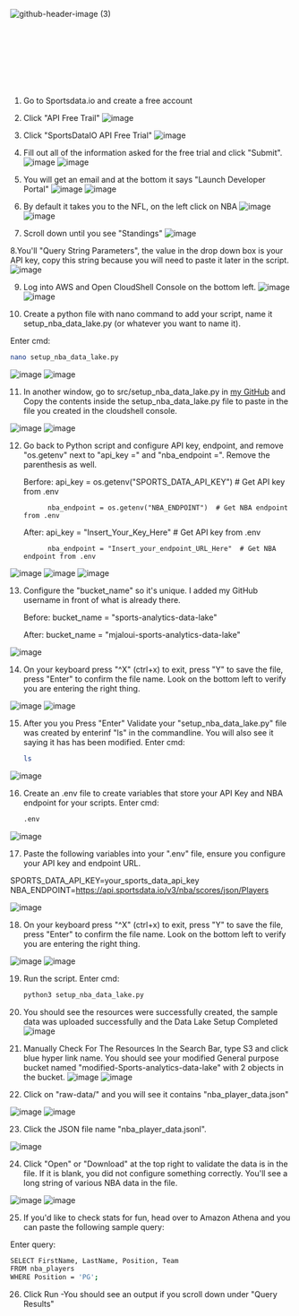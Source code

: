 ![github-header-image (3)](https://github.com/user-attachments/assets/cb2b2808-5bbd-4d41-840a-0f9bc3687790)

&nbsp;

&nbsp;

&nbsp;

&nbsp;

1. Go to Sportsdata.io and create a free account



2. Click "API Free Trail"
![image](https://github.com/user-attachments/assets/4bf332c5-f303-4ad5-9576-97616c8e4cb3)



3. Click "SportsDataIO API Free Trial"
![image](https://github.com/user-attachments/assets/fe09198d-75db-4638-a77d-78d39a49fcd7)



4. Fill out all of the information asked for the free trial and click "Submit".
![image](https://github.com/user-attachments/assets/92916034-cb25-499a-aa62-8f39a77be52b)
![image](https://github.com/user-attachments/assets/758853c4-0dcd-4699-970e-3fa5e038edeb)



5. You will get an email and at the bottom it says "Launch Developer Portal"
![image](https://github.com/user-attachments/assets/a19fcea7-e8dd-4349-af9e-f2922616cb11)
![image](https://github.com/user-attachments/assets/292a8de8-fbca-4034-b8bb-d0331911f2fb)



6. By default it takes you to the NFL, on the left click on NBA
![image](https://github.com/user-attachments/assets/0cba64fe-e369-4f44-ab87-26a149d726eb)
![image](https://github.com/user-attachments/assets/f24a2a60-bc9d-44ae-905e-1e6c772fd313)



7. Scroll down until you see "Standings"
![image](https://github.com/user-attachments/assets/25f05463-483a-442f-9ce5-557dda71217c)



8.You'll "Query String Parameters", the value in the drop down box is your API key, copy this string because you will need to paste it later in the script.
![image](https://github.com/user-attachments/assets/e64f7b49-3e43-4b0d-9420-4ee51e17852c)



9. Log into AWS and Open CloudShell Console on the bottom left.
![image](https://github.com/user-attachments/assets/b618e0a0-4922-495e-b2e5-a4027c9cbd3d)
![image](https://github.com/user-attachments/assets/f6309918-685c-43a9-8e8e-56bb57cd3f09)




10. Create a python file with nano command to add your script, name it setup_nba_data_lake.py  (or whatever you want to name it).

Enter cmd:
```bash
nano setup_nba_data_lake.py
```

![image](https://github.com/user-attachments/assets/3e0277d4-dc08-4ae3-a5c6-8a34e592f9cf)
![image](https://github.com/user-attachments/assets/dd4cff07-de75-4a27-bb3e-725563dbada2)




11. In another window, go to src/setup_nba_data_lake.py in [my GitHub](https://github.com/MJaloui/NBADataLake/blob/main/src/setup_nba_data_lake.py) and
Copy the contents inside the setup_nba_data_lake.py file to paste in the file you created in the cloudshell console.

![image](https://github.com/user-attachments/assets/d379cc04-9e6d-4d50-98fd-e7093f59ebdd)
![image](https://github.com/user-attachments/assets/7b17473f-3248-4b21-8857-6eb24c9cb3d4)



12. Go back to Python script and configure API key, endpoint, and remove "os.getenv" next to "api_key =" and "nba_endpoint =". Remove the 
    parenthesis as well.

     Berfore: api_key = os.getenv("SPORTS_DATA_API_KEY")  # Get API key from .env
        
              nba_endpoint = os.getenv("NBA_ENDPOINT")  # Get NBA endpoint from .env

      After:  api_key = "Insert_Your_Key_Here"  # Get API key from .env
          
              nba_endpoint = "Insert_your_endpoint_URL_Here"  # Get NBA endpoint from .env 
          
![image](https://github.com/user-attachments/assets/1bb70fec-430b-4d10-a66f-f5e5a3b9e6a9)
![image](https://github.com/user-attachments/assets/155737fa-9076-4ad6-9150-2d5784f3f84c)
![image](https://github.com/user-attachments/assets/75a4e73f-46f1-4d04-bf80-6a34b72ad4cd)




13. Configure the "bucket_name" so it's unique. I added my GitHub username in front of what is already there.

    Before: bucket_name = "sports-analytics-data-lake"

    After: bucket_name = "mjaloui-sports-analytics-data-lake"

![image](https://github.com/user-attachments/assets/7a476654-67df-4a2e-a9e3-40503fc32d2a)




14. On your keyboard press "^X" (ctrl+x) to exit, press "Y" to save the file, press "Enter" to confirm the file name. Look on the bottom left 
    to verify you are entering the right thing.

![image](https://github.com/user-attachments/assets/cc0037f3-d7bf-49ee-a891-3c4d6834c621)
![image](https://github.com/user-attachments/assets/ac0b5801-edfd-4ce9-b5a7-a286870b1ef5)




15. After you you Press "Enter" Validate your "setup_nba_data_lake.py" file was created by enterinf "ls" in the commandline. You will also see it saying it has has been modified.
    Enter cmd:
    ```bash
    ls
    ```
    
![image](https://github.com/user-attachments/assets/c47b18e3-8dc2-45ba-bcc7-f04c1e1630cb)




16.  Create an .env file to create variables that store your API Key and NBA endpoint for your scripts.
     Enter cmd:
     ```bash
     .env
     ```
![image](https://github.com/user-attachments/assets/6df1ac04-ccdc-4dde-8a77-6235e88e77f2)



 
17. Paste the following variables into your ".env" file, ensure you configure your API key and endpoint URL.

   SPORTS_DATA_API_KEY=your_sports_data_api_key
   NBA_ENDPOINT=https://api.sportsdata.io/v3/nba/scores/json/Players

![image](https://github.com/user-attachments/assets/c684e2e4-e321-49c8-8fb7-1f1a6cac3eb0)

18. On your keyboard press "^X" (ctrl+x) to exit, press "Y" to save the file, press "Enter" to confirm the file name. Look on the bottom 
     left to verify you are entering the right thing.

![image](https://github.com/user-attachments/assets/204bca34-2a2c-4662-88ca-b88c4f8f490c)
![image](https://github.com/user-attachments/assets/a94a03ec-fad8-427c-9301-0a4676a05367)




19. Run the script.
    Enter cmd:
    ```bash
    python3 setup_nba_data_lake.py
    ```



20. You should see the resources were successfully created, the sample data was uploaded successfully and the Data Lake Setup Completed
![image](https://github.com/user-attachments/assets/ee1b2405-5616-4d10-b27e-abc2293e7947)




21. Manually Check For The Resources
In the Search Bar, type S3 and click blue hyper link name. You should see your modified General purpose bucket named "modified-Sports-analytics-data-lake" with 2 objects in the bucket.
![image](https://github.com/user-attachments/assets/9d5e2dda-b0d1-4f35-8c53-ab60385e5b1d)
![image](https://github.com/user-attachments/assets/4134bd1d-d0b5-48c3-a611-7e4d2d406711)



22. Click on "raw-data/" and you will see it contains "nba_player_data.json"

![image](https://github.com/user-attachments/assets/bbc0f75b-c7ed-4eff-a554-555ab3c2e7ed)
![image](https://github.com/user-attachments/assets/88b2d2cd-e2ca-4e5e-8a32-3a6f328a2645)



23. Click the JSON file name "nba_player_data.jsonl".

![image](https://github.com/user-attachments/assets/5b58dbc9-201d-498e-8140-d93453f7bba5)


24. Click "Open" or "Download" at the top right to validate the data is in the file. If it is blank, you did not configure something 
     correctly. You'll see a long string of various NBA data in the file.

![image](https://github.com/user-attachments/assets/6dc1aa7e-4de5-4abd-81f7-67eff64d8cbb)
![image](https://github.com/user-attachments/assets/7449d437-ea4e-4153-8733-92e5d11f15bf)


 

25. If you'd like to check stats for fun, head over to Amazon Athena and you can paste the following sample query:

Enter query:
```bash
SELECT FirstName, LastName, Position, Team
FROM nba_players
WHERE Position = 'PG';
```


26. Click Run -You should see an output if you scroll down under "Query Results"
